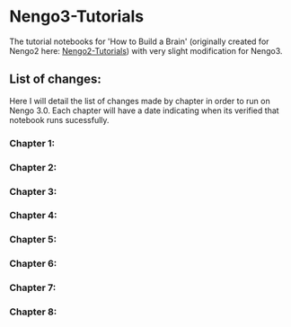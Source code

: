 # Nengo3-Tutorials

The tutorial notebooks for 'How to Build a Brain' (originally created for Nengo2 here: [Nengo2-Tutorials](https://github.com/s72sue/Nengo2-Tutorials)) with very slight modification for Nengo3.

## List of changes:
Here I will detail the list of changes made by chapter in order to run on Nengo 3.0. Each chapter will have a date indicating when its verified that notebook runs sucessfully. 

### Chapter 1:


### Chapter 2:


### Chapter 3:


### Chapter 4:


### Chapter 5:


### Chapter 6:


### Chapter 7:


### Chapter 8:
